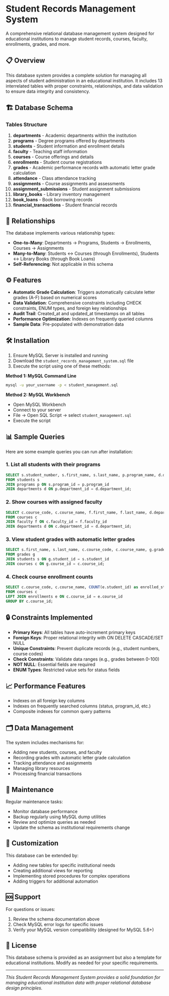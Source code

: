 # Student Records Management System

A comprehensive relational database management system designed for educational institutions to manage student records, courses, faculty, enrollments, grades, and more.

## 📋 Overview

This database system provides a complete solution for managing all aspects of student administration in an educational institution. It includes 13 interrelated tables with proper constraints, relationships, and data validation to ensure data integrity and consistency.

## 🏗️ Database Schema

### Tables Structure

1. **departments** - Academic departments within the institution
2. **programs** - Degree programs offered by departments
3. **students** - Student information and enrollment details
4. **faculty** - Teaching staff information
5. **courses** - Course offerings and details
6. **enrollments** - Student course registrations
7. **grades** - Academic performance records with automatic letter grade calculation
8. **attendance** - Class attendance tracking
9. **assignments** - Course assignments and assessments
10. **assignment_submissions** - Student assignment submissions
11. **library_books** - Library inventory management
12. **book_loans** - Book borrowing records
13. **financial_transactions** - Student financial records

## 🔗 Relationships

The database implements various relationship types:

- **One-to-Many**: Departments → Programs, Students → Enrollments, Courses → Assignments
- **Many-to-Many**: Students ↔ Courses (through Enrollments), Students ↔ Library Books (through Book Loans)
- **Self-Referencing**: Not applicable in this schema

## ⚙️ Features

- **Automatic Grade Calculation**: Triggers automatically calculate letter grades (A-F) based on numerical scores
- **Data Validation**: Comprehensive constraints including CHECK constraints, ENUM types, and foreign key relationships
- **Audit Trail**: Created_at and updated_at timestamps on all tables
- **Performance Optimization**: Indexes on frequently queried columns
- **Sample Data**: Pre-populated with demonstration data

## 🛠️ Installation

1. Ensure MySQL Server is installed and running
2. Download the `student_records_management_system.sql` file
3. Execute the script using one of these methods:

**Method 1: MySQL Command Line**
```bash
mysql -u your_username -p < student_management.sql
```

**Method 2: MySQL Workbench**
- Open MySQL Workbench
- Connect to your server
- File → Open SQL Script → select `student_management.sql`
- Execute the script

## 📊 Sample Queries

Here are some example queries you can run after installation:

### 1. List all students with their programs
```sql
SELECT s.student_number, s.first_name, s.last_name, p.program_name, d.department_name
FROM students s
JOIN programs p ON s.program_id = p.program_id
JOIN departments d ON p.department_id = d.department_id;
```

### 2. Show courses with assigned faculty
```sql
SELECT c.course_code, c.course_name, f.first_name, f.last_name, d.department_name
FROM courses c
JOIN faculty f ON c.faculty_id = f.faculty_id
JOIN departments d ON c.department_id = d.department_id;
```

### 3. View student grades with automatic letter grades
```sql
SELECT s.first_name, s.last_name, c.course_code, c.course_name, g.grade, g.letter_grade
FROM grades g
JOIN students s ON g.student_id = s.student_id
JOIN courses c ON g.course_id = c.course_id;
```

### 4. Check course enrollment counts
```sql
SELECT c.course_code, c.course_name, COUNT(e.student_id) as enrolled_students
FROM courses c
LEFT JOIN enrollments e ON c.course_id = e.course_id
GROUP BY c.course_id;
```

## 🔒 Constraints Implemented

- **Primary Keys**: All tables have auto-increment primary keys
- **Foreign Keys**: Proper relational integrity with ON DELETE CASCADE/SET NULL
- **Unique Constraints**: Prevent duplicate records (e.g., student numbers, course codes)
- **Check Constraints**: Validate data ranges (e.g., grades between 0-100)
- **NOT NULL**: Essential fields are required
- **ENUM Types**: Restricted value sets for status fields

## 📈 Performance Features

- Indexes on all foreign key columns
- Indexes on frequently searched columns (status, program_id, etc.)
- Composite indexes for common query patterns

## 🗂️ Data Management

The system includes mechanisms for:
- Adding new students, courses, and faculty
- Recording grades with automatic letter grade calculation
- Tracking attendance and assignments
- Managing library resources
- Processing financial transactions

## 🔄 Maintenance

Regular maintenance tasks:
- Monitor database performance
- Backup regularly using MySQL dump utilities
- Review and optimize queries as needed
- Update the schema as institutional requirements change

## 📝 Customization

This database can be extended by:
- Adding new tables for specific institutional needs
- Creating additional views for reporting
- Implementing stored procedures for complex operations
- Adding triggers for additional automation

## 🆘 Support

For questions or issues:
1. Review the schema documentation above
2. Check MySQL error logs for specific issues
3. Verify your MySQL version compatibility (designed for MySQL 5.6+)

## 📄 License

This database schema is provided as an assignment but also a template for educational institutions. Modify as needed for your specific requirements.

---

*This Student Records Management System provides a solid foundation for managing educational institution data with proper relational database design principles.*
